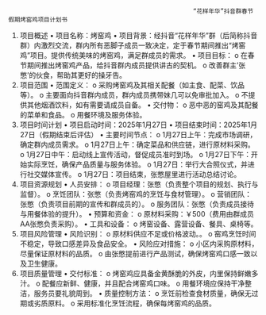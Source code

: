                                                         “花样年华”抖音群春节假期烤窑鸡项目计划书
1. 项目概述
•	项目名称：烤窑鸡
•	项目背景：经抖音“花样年华”群（后简称抖音群）内激烈交流，群内所有恶脚子成员一致决定，定于春节期间推出“烤窑鸡”项目。提供传统美味的烤窑鸡，满足群成员的需求。
•	项目目标： 
o	在春节期间推出烤窑鸡产品，给抖音群内成员提供讲古的契机。
o	改善群主’张憋’的伙食，帮助其更好的操牙告。
2. 项目范围
•	范围定义： 
o	采购烤窑鸡及其相关配餐（如主食、配菜、饮品等）。
o	主要面向抖音群内成员，群内成员携带妹几可以免审批加入。
o	不提供其他烟酒饮料，如有需要请成员自备。
•	交付物： 
o	恶中恶的窑鸡及其配餐的菜单和食品。
o	用餐环境及服务体验。
3. 项目时间计划
•	项目启动时间：2025年1月27日
•	项目结束时间：2025年1月27日（假期结束后评估）
•	主要时间节点：
o	1月27日上午：完成市场调研，确定群内成员需求。
o	1月27日上午：确定菜品和供应链，进行原材料采购。
o	1月27日中午：启动线上宣传活动，督促成员准时到场。
o	1月27日下午：开始实际烹饪，确保产品质量与服务体验。
o	1月27日：举行大合照仪式，并进行社交媒体宣传。
o	1月27日：项目结束，张憋屋里进行活动总结讨论。
4. 项目资源规划
•	人员安排：
o	项目经理：张憋（负责整个项目的规划、执行与监督）。
o	烹饪团队：张憋（负责烤窑鸡的烹饪与食材管理）。
o	营销团队：张憋（负责项目前期的宣传和群成员的）。
o	服务团队：张憋（负责成员接待与用餐体验的提升）。
•	预算和资金：
o	原材料采购：￥500（费用由群成员AA张憋负责采购）。
•	工具和设备：
o	烤窑设备、露营设备、餐具、桌椅等。
5. 项目风险管理
•	风险识别： 
o	原材料供应不足或价格波动。。
o	窑鸡烹饪时间不稳定，导致口感差异及食品安全。
•	风险应对措施： 
o	小区内采购原材料，尽量保证原材料的品质。
o	由张憋提前进行产品测试，确保烤窑鸡口感一致以及卫生健康。
6. 项目质量管理
•	交付标准：
o	烤窑鸡应具备金黄酥脆的外皮，内里保持鲜嫩多汁。
o	配餐应新鲜、健康，并且配合烤窑鸡口味。
o	用餐环境应保持干净整洁，服务员要礼貌周到。
•	质量控制方法：
o	烹饪前检查食材质量，确保无过期或劣质原料。
o	采用标准化烹饪流程，确保每烤窑鸡的品质。
